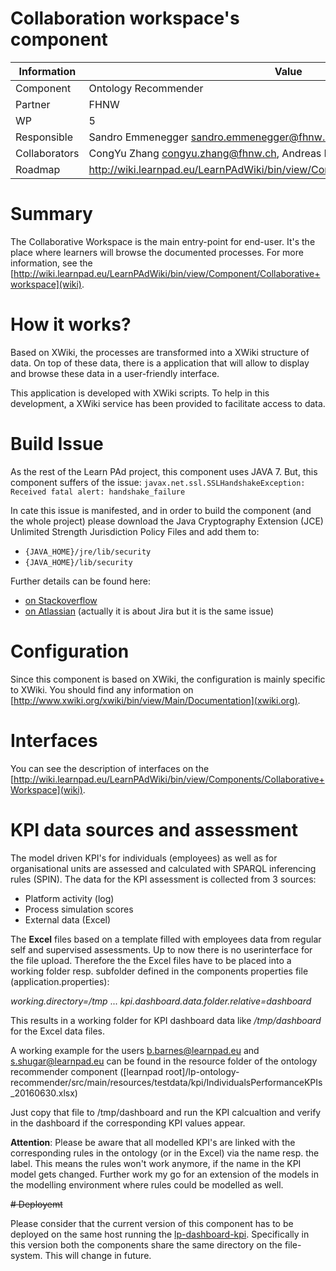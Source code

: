 Collaboration workspace's component
===================================

Information   | Value
------------- | --------
Component     | Ontology Recommender
Partner       | FHNW
WP            | 5
Responsible   | Sandro Emmenegger <sandro.emmenegger@fhnw.ch>
Collaborators | CongYu Zhang <congyu.zhang@fhnw.ch>, Andreas Martin <andreas.martin@fhwn.ch>
Roadmap       | http://wiki.learnpad.eu/LearnPAdWiki/bin/view/Component/Ontology+Recommender

# Summary
The Collaborative Workspace is the main entry-point for end-user.  It's the
place where learners will browse the documented processes.  For more
information, see the
[http://wiki.learnpad.eu/LearnPAdWiki/bin/view/Component/Collaborative+workspace](wiki).

# How it works?
Based on XWiki, the processes are transformed into a XWiki structure of data.
On top of these data, there is a application that will allow to display and
browse these data in a user-friendly interface.

This application is developed with XWiki scripts.  To help in this development,
a XWiki service has been provided to facilitate access to data.

# Build Issue
As the rest of the Learn PAd project, this component uses JAVA 7.
But, this component suffers of the issue:
`javax.net.ssl.SSLHandshakeException: Received fatal alert: handshake_failure`

In cate this issue is manifested, and in order to build the component (and the whole project) please download the Java Cryptography Extension (JCE) Unlimited Strength Jurisdiction Policy Files and add them to:
 * `{JAVA_HOME}/jre/lib/security`
 * `{JAVA_HOME}/lib/security`
 
Further details can be found here:
 * [on Stackoverflow](https://stackoverflow.com/questions/38203971/javax-net-ssl-sslhandshakeexception-received-fatal-alert-handshake-failure/38264878#38264878)
 * [on Atlassian](https://confluence.atlassian.com/jirakb/sslhandshakeexception-received-fatal-alert-handshake_failure-due-to-no-overlap-in-cipher-suite-943544397.html) (actually it is about Jira but it is the same issue)

# Configuration
Since this component is based on XWiki, the configuration is mainly specific to
XWiki.  You should find any information on
[http://www.xwiki.org/xwiki/bin/view/Main/Documentation](xwiki.org).

# Interfaces
You can see the description of interfaces on the
[http://wiki.learnpad.eu/LearnPAdWiki/bin/view/Components/Collaborative+Workspace](wiki).

# KPI data sources and assessment
The model driven KPI's for individuals (employees) as well as for organisational units are assessed and calculated with SPARQL inferencing rules (SPIN). The data for the KPI assessment is collected from 3 sources:

 - Platform activity (log) 
 - Process simulation scores
 - External data (Excel)

The **Excel** files based on a template filled with employees data from regular self and supervised assessments. 
Up to now there is no userinterface for the file upload. Therefore the the Excel files have to be placed into a working folder resp. subfolder defined in the components properties file (application.properties): 

*working.directory=/tmp*
...
*kpi.dashboard.data.folder.relative=dashboard*

This results in a working folder for KPI dashboard data like  */tmp/dashboard* for the Excel data files.

A working example for the users b.barnes@learnpad.eu and s.shugar@learnpad.eu can be found in the resource folder of the ontology recommender component ([learnpad root]/lp-ontology-recommender/src/main/resources/testdata/kpi/IndividualsPerformanceKPIs_20160630.xlsx)

Just copy that file to /tmp/dashboard and run the KPI calcualtion and verify in the dashboard if the corresponding KPI values appear. 

**Attention**: Please be aware that all modelled KPI's are linked with the corresponding rules in the ontology (or in the Excel) via the name resp. the label. This means the rules won't work anymore, if the name in the KPI model gets changed. Further work my go for an extension of the models in the modelling environment where rules could be modelled as well. 

<del># Deployemt

Please consider that the current version of this component has to be deployed on the same host
running the [lp-dashboard-kpi](https://github.com/LearnPAd/learnpad/blob/master//lp-dashboard-kpi).
Specifically in this version both the components share the same directory on the file-system. This will change in future.
</del>
